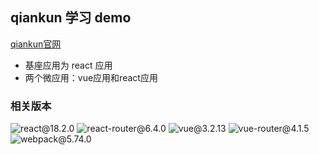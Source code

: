 ## qiankun 学习 demo

[qiankun官网](https://qiankun.umijs.org/zh)

- 基座应用为 react 应用
- 两个微应用：vue应用和react应用

### 相关版本
![react@18.2.0](https://img.shields.io/badge/react-18.2.0-green) ![react-router@6.4.0](https://img.shields.io/badge/react--router-6.4.0-green) ![vue@3.2.13](https://img.shields.io/badge/vue-3.2.13-green) ![vue-router@4.1.5](https://img.shields.io/badge/vue--router-4.1.5-green) ![webpack@5.74.0](https://img.shields.io/badge/webpack-5.74.0-green)
